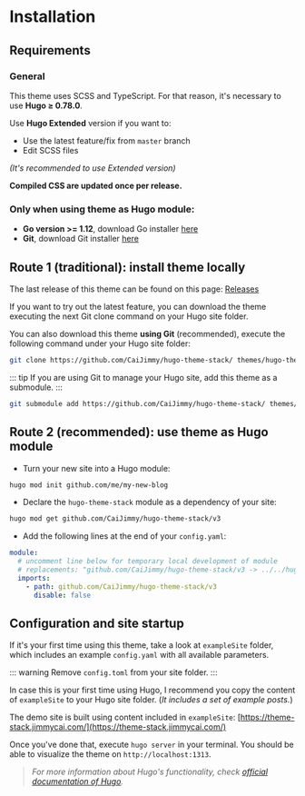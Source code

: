 # Installation

## Requirements

### General

This theme uses SCSS and TypeScript. For that reason, it's necessary to use **Hugo ≥ 0.78.0**.

Use **Hugo Extended** version if you want to:

* Use the latest feature/fix from `master` branch
* Edit SCSS files

_\(It's recommended to use Extended version\)_

**Compiled CSS are updated once per release.**

### Only when using theme as Hugo module:

* **Go version >= 1.12**, download Go installer [here](https://go.dev/dl/)
* **Git**, download Git installer [here](https://git-scm.com/downloads)

## Route 1 (traditional): install theme locally

The last release of this theme can be found on this page: [Releases](https://github.com/CaiJimmy/hugo-theme-stack/releases)

If you want to try out the latest feature, you can download the theme executing the next Git clone command on your Hugo site folder.

You can also download this theme **using Git** \(recommended\), execute the following command under your Hugo site folder:

```bash
git clone https://github.com/CaiJimmy/hugo-theme-stack/ themes/hugo-theme-stack
```

::: tip
If you are using Git to manage your Hugo site, add this theme as a submodule.
:::

```bash
git submodule add https://github.com/CaiJimmy/hugo-theme-stack/ themes/hugo-theme-stack
```

## Route 2 (recommended): use theme as Hugo module

- Turn your new site into a Hugo module:
```bash
hugo mod init github.com/me/my-new-blog
```

- Declare the `hugo-theme-stack` module as a dependency of your site:
```bash
hugo mod get github.com/CaiJimmy/hugo-theme-stack/v3
```

- Add the following lines at the end of your `config.yaml`:

```yaml
module:
  # uncomment line below for temporary local development of module
  # replacements: "github.com/CaiJimmy/hugo-theme-stack/v3 -> ../../hugo-theme-stack"
  imports:
    - path: github.com/CaiJimmy/hugo-theme-stack/v3
      disable: false
```

## Configuration and site startup

If it's your first time using this theme, take a look at `exampleSite` folder, which includes an example `config.yaml` with all available parameters.

::: warning
Remove `config.toml` from your site folder.
:::

In case this is your first time using Hugo, I recommend you copy the content of `exampleSite` to your Hugo site folder. \(_It includes a set of example posts._\)

The demo site is built using content included in `exampleSite`: [https://theme-stack.jimmycai.com/](https://theme-stack.jimmycai.com/)

Once you've done that, execute `hugo server` in your terminal. You should be able to visualize the theme on `http://localhost:1313`.

> _For more information about Hugo's functionality, check_ [_official documentation of Hugo_](https://gohugo.io/documentation/)_._

